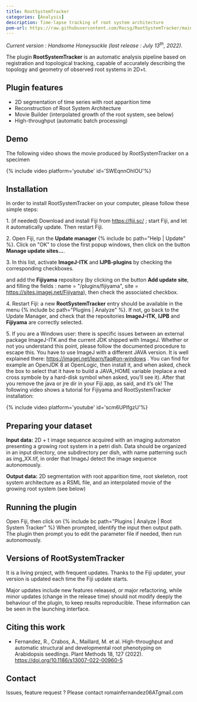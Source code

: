 ```yaml
---
title: RootSystemTracker
categories: [Analysis]
description: Time-lapse tracking of root system architecture
pom-url: https://raw.githubusercontent.com/Rocsg/RootSystemTracker/main/pom.xml
---
```


<i>Current version : Handsome Honeysuckle (last release : July 13<sup>th</sup>, 2022).</i>

The plugin **RootSystemTracker** is an automatic analysis pipeline based on registration and topological tracking, capable of accurately describing the topology and geometry of observed root systems in 2D+t.

## Plugin features

-   2D segmentation of time series with root apparition time
-   Reconstruction of Root System Architecture
-   Movie Builder (interpolated growth of the root system, see below)
-   High-throughput (automatic batch processing)


## Demo

The following video shows the movie produced by RootSystemTracker on a specimen

{% include video platform='youtube' id='SWEqnnOhIOU'%}


## Installation

In order to install RootSystemTracker on your computer, please follow these simple steps:

1\. (if needed) Download and install Fiji from https://fiji.sc/ ; start Fiji, and let it automatically update. Then restart Fiji.

2\. Open Fiji, run the **Update manager** {% include bc path="Help | Update" %}. Click on "OK" to close the first popup windows, then click on the button **Manage update sites...**.

3\. In this list, activate **ImageJ-ITK** and **IJPB-plugins** by checking the corresponding checkboxes.

and add the **Fijiyama** repository (by clicking on the button **Add update site**, and filling the fields : name = "/plugins/fijiyama", site = https://sites.imagej.net/Fijiyama), then check the associated checkbox.

4\. Restart Fiji: a new **RootSystemTracker** entry should be available in the menu {% include bc path="Plugins | Analyze" %}. If not, go back to the Update Manager, and check that the repositories **ImageJ-ITK**, **IJPB** and **Fijiyama** are correctly selected.

5\. If you are a Windows user: there is specific issues between an external package ImageJ-ITK and the current JDK shipped with ImageJ. Whether or not you understand this point, please follow the documented procedure to escape this. You have to use ImageJ with a different JAVA version. It is well explained there: https://imagej.net/learn/faq#on-windows . You can find for example an OpenJDK 8 at OpenLogic, then install it, and when asked, check the box to select that it have to build a JAVA_HOME variable (replace a red cross symbole by a hard-disk symbol when asked, you’ll see it). After that you remove the java or jre dir in your Fiji.app, as said, and it’s ok!
The following video shows a tutorial for Fijiyama and RootSystemTracker installation:

{% include video platform='youtube' id='scm6UPlfgzU'%}

## Preparing your dataset

**Input data:** 2D + t image sequence acquired with an imaging automaton presenting a growing root system in a petri dish. Data should be organized in an input directory, one subdirectory per dish, with name patterning such as img_XX.tif, in order that ImageJ detect the image sequence autonomously.

**Output data:** 2D segmentation with root apparition time, root skeleton, root system architecture as a RSML file, and an interpolated movie of the growing root system (see below)


## Running the plugin

Open Fiji, then click on {% include bc path="Plugins | Analyze | Root System Tracker" %}
When prompted, identify the input then output path. The plugin then prompt you to edit the parameter file if needed, then run autonomously.

## Versions of RootSystemTracker

It is a living project, with frequent updates. Thanks to the Fiji updater, your version is updated each time the Fiji update starts.

Major updates include new features released, or major refactoring, while minor updates (change in the release time) should not modify deeply the behaviour of the plugin, to keep results reproducible. These information can be seen in the launching interface.

## Citing this work

-  Fernandez, R., Crabos, A., Maillard, M. et al. High-throughput and automatic structural and developmental root phenotyping on Arabidopsis seedlings. Plant Methods 18, 127 (2022). https://doi.org/10.1186/s13007-022-00960-5

## Contact

Issues, feature request ? Please contact romainfernandez06ATgmail.com
